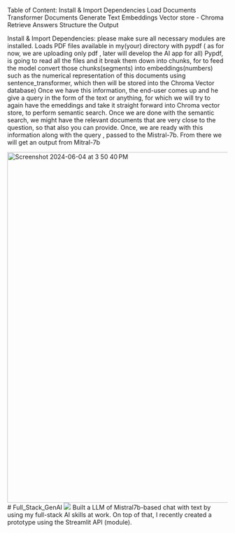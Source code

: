 Table of Content:
Install & Import Dependencies
Load Documents 
Transformer Documents
Generate Text Embeddings
Vector store - Chroma
Retrieve Answers
Structure the Output

 Install & Import Dependencies: please make sure all necessary modules are installed. 
Loads PDF files available in my(your) directory with pypdf ( as for now, we are uploading only pdf , later will develop the AI app for all)
Pypdf, is going to read all the files and it break them down into chunks, for to feed the model 
convert those chunks(segments) into embeddings(numbers) such as the numerical representation 
of this documents using sentence_transformer, which then will be stored into the Chroma Vector 
database)
Once we have this information, the end-user comes up and he give a query in the form of the text or anything, for which we will try to again have the emeddings and take it straight forward into Chroma vector store, to perform semantic search.
Once we are done with the semantic search, we might have the relevant documents that are very close to the question, so that also you can provide.
Once, we are ready with this information along with the query , passed to the Mistral-7b.
From there we will get an output from Mitral-7b

<img width="803" alt="Screenshot 2024-06-04 at 3 50 40 PM" src="https://github.com/sagarendluri/Full_Stack_GenAI/assets/56343742/432ab411-559e-4a81-a64f-fc3990a116f2">
# Full_Stack_GenAI
<img src="https://t.bkit.co/w_665f37db00d1f.gif" />
Built a LLM of Mistral7b-based chat with text by using my full-stack AI skills at work. On top of that, I recently created a prototype using the Streamlit API (module).
